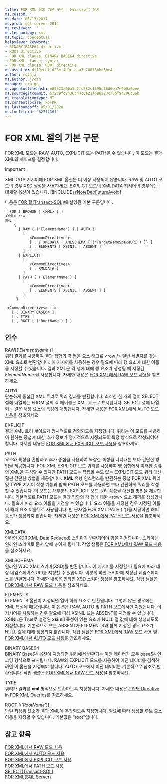 ```yaml
---
title: FOR XML 절의 기본 구문 | Microsoft 문서
ms.custom: ''
ms.date: 06/13/2017
ms.prod: sql-server-2014
ms.reviewer: ''
ms.technology: xml
ms.topic: conceptual
helpviewer_keywords:
- BINARY BASE64 directive
- ROOT directive
- FOR XML clause, BINARY BASE64 directive
- FOR XML clause, syntax
- FOR XML clause, ROOT directive
ms.assetid: df19ecbf-d28e-4e9c-aaa3-700f8bbd3be4
author: rothja
ms.author: jroth
manager: craigg
ms.openlocfilehash: e09323a96a5a2fc282c1595c2606ea7e9b9a6bee
ms.sourcegitcommit: b72c9fc9436c44c6a21fd96223c73bf94706c06b
ms.translationtype: MT
ms.contentlocale: ko-KR
ms.lasthandoff: 05/01/2020
ms.locfileid: "82717361"
---
```

# <a name="basic-syntax-of-the-for-xml-clause"></a>FOR XML 절의 기본 구문
  FOR XML 모드는 RAW, AUTO, EXPLICIT 또는 PATH일 수 있습니다. 이 모드는 결과 XML의 셰이프를 결정합니다.  
  
> [!IMPORTANT]  
>  XMLDATA 지시어에 FOR XML 옵션은 더 이상 사용되지 않습니다. RAW 및 AUTO 모드의 경우 XSD 생성을 사용하세요. EXPLICT 모드의 XMLDATA 지시어의 경우에는 대체할 옵션이 없습니다. [!INCLUDE[ssNoteDepFutureAvoid](../../includes/ssnotedepfutureavoid-md.md)]  
  
 다음은 [FOR 절(Transact-SQL)](/sql/t-sql/queries/select-for-clause-transact-sql)에 설명된 기본 구문입니다.  
  
```  
[ FOR { BROWSE | <XML> } ]  
<XML> ::=  
XML   
    {   
      { RAW [ ('ElementName') ] | AUTO }   
        [   
           <CommonDirectives>   
           [ , { XMLDATA | XMLSCHEMA [ ('TargetNameSpaceURI') ]} ]   
           [ , ELEMENTS [ XSINIL | ABSENT ]   
        ]  
      | EXPLICIT   
        [   
           <CommonDirectives>   
           [ , XMLDATA ]   
        ]  
      | PATH [ ('ElementName') ]   
        [   
           <CommonDirectives>   
           [ , ELEMENTS [ XSINIL | ABSENT ] ]  
        ]  
     }   
  
 <CommonDirectives> ::=   
   [ , BINARY BASE64 ]  
   [ , TYPE ]  
   [ , ROOT [ ('RootName') ] ]  
```  
  
## <a name="arguments"></a>인수  
 RAW[('*ElementName*')]  
 쿼리 결과를 사용하여 결과 집합의 각 행을 요소 태그로 \<row /> 일반 식별자를 갖는 XML 요소로 변환합니다. 이 지시어를 사용하는 경우 필요에 따라 행 요소에 대한 이름을 지정할 수 있습니다. 결과 XML은 각 행에 대해 행 요소가 생성될 때 지정된 *ElementName* 을 사용합니다. 자세한 내용은 [FOR XML에서 RAW 모드 사용](use-raw-mode-with-for-xml.md)을 참조하세요.  
  
 AUTO  
 단순하게 중첩된 XML 트리로 쿼리 결과를 반환합니다. 최소한 한 개의 열이 SELECT 절에 나열되는 FROM 절의 각 테이블은 XML 요소로 표시됩니다. SELECT 절에 나열되는 열은 해당 요소의 특성에 매핑됩니다. 자세한 내용은 [FOR XML에서 AUTO 모드 사용](use-auto-mode-with-for-xml.md)을 참조하세요.  
  
 EXPLICIT  
 결과 XML 트리 셰이프가 명시적으로 정의되도록 지정합니다. 쿼리는 이 모드를 사용하여 원하는 중첩에 대한 추가 정보가 명시적으로 지정되도록 특정 방식으로 작성되어야 합니다. 자세한 내용은 [FOR XML에서 EXPLICIT 모드 사용](use-explicit-mode-with-for-xml.md)을 참조하세요.  
  
 PATH  
 요소와 특성을 혼합하고 추가 중첩을 사용하여 복잡한 속성을 나타내는 보다 간단한 방법을 제공합니다. FOR XML EXPLICIT 모드 쿼리를 사용하여 행 집합에서 이러한 종류의 XML을 구성할 수 있지만 PATH 모드는 복잡할 수도 있는 EXPLICIT 모드 쿼리 대신 훨씬 간단한 방법을 제공합니다. **XML** 유형 인스턴스를 반환하는 중첩 FOR XML 쿼리 및 TYPE 지시어 작성 기능과 함께 PATH 모드를 사용하면 보다 간편하게 쿼리를 작성할 수 있습니다. 이 모드는 대부분의 EXPLICIT 모드 쿼리 작성을 대신할 방법을 제공합니다. 기본적으로 PATH 모드는 결과 집합의 각 행에 대한 \<row> 요소 래퍼를 생성합니다. 필요에 따라 요소 이름을 지정할 수 있습니다. 요소 이름을 지정한 경우 지정된 이름이 래퍼 요소 이름으로 사용됩니다. 빈 문자열(FOR XML PATH (''))을 제공하면 래퍼 요소가 생성되지 않습니다. 자세한 내용은 [FOR XML에서 PATH 모드 사용](use-path-mode-with-for-xml.md)을 참조하세요.  
  
 XMLDATA  
 인라인 XDR(XML-Data Reduced) 스키마가 반환되어야 함을 지정합니다. 스키마는 인라인 스키마로 문서 앞에 놓이게 됩니다. 작업 샘플은 [FOR XML에서 RAW 모드 사용](use-raw-mode-with-for-xml.md)을 참조하세요.  
  
 XMLSCHEMA  
 인라인 W3C XML 스키마(XSD)를 반환합니다. 이 지시어를 지정할 때 필요에 따라 대상 네임스페이스 URI를 지정할 수 있습니다. 이렇게 하면 스키마에 지정된 네임스페이스를 반환합니다. 자세한 내용은 [인라인 XSD 스키마 생성](generate-an-inline-xsd-schema.md)을 참조하세요. 작업 샘플은 [FOR XML에서 RAW 모드 사용](use-raw-mode-with-for-xml.md)을 참조하세요.  
  
 ELEMENTS  
 ELEMENTS 옵션이 지정되면 열이 하위 요소로 반환됩니다. 그렇지 않은 경우에는 XML 특성에 매핑됩니다. 이 옵션은 RAW, AUTO 및 PATH 모드에서만 지원됩니다. 이 지시어를 사용하는 경우 필요에 따라 XSINIL 또는 ABSENT를 지정할 수 있습니다. XSINIL은 True로 설정된 **xsi:nil** 특성이 있는 요소가 NULL 열 값에 대해 생성되도록 지정합니다. 기본적으로 또는 ABSENT가 ELEMENTS와 함께 지정된 경우 요소가 NULL 값에 대해 생성되지 않습니다. 작업 샘플은 [FOR XML에서 RAW 모드 사용](use-raw-mode-with-for-xml.md) 및 [FOR XML에서 AUTO 모드 사용](use-auto-mode-with-for-xml.md)을 참조하세요.  
  
 BINARY BASE64  
 BINARY Base64 옵션이 지정되면 쿼리에서 반환되는 이진 데이터가 모두 base64 인코딩 형식으로 표시됩니다. RAW와 EXPLICIT 모드를 사용하여 이진 데이터를 검색하려면 이 옵션을 지정해야 합니다. AUTO 모드에서 이진 데이터는 기본적으로 참조로 반환됩니다. 작업 샘플은 [FOR XML에서 RAW 모드 사용](use-raw-mode-with-for-xml.md)을 참조하세요.  
  
 TYPE  
 쿼리가 결과를 **xml** 형식으로 반환하도록 지정합니다. 자세한 내용은 [TYPE Directive in FOR XML Queries](type-directive-in-for-xml-queries.md)를 참조하세요.  
  
 ROOT [('*RootName*')]  
 단일 최상위 요소가 결과 XML에 추가되도록 지정합니다. 필요에 따라 생성할 루트 요소 이름을 지정할 수 있습니다. 기본값은 "root"입니다.  
  
## <a name="see-also"></a>참고 항목  
 [FOR XML에서 RAW 모드 사용](use-raw-mode-with-for-xml.md)   
 [FOR XML에서 AUTO 모드 사용](use-auto-mode-with-for-xml.md)   
 [FOR XML에서 EXPLICIT 모드 사용](use-explicit-mode-with-for-xml.md)   
 [FOR XML에서 PATH 모드 사용](use-path-mode-with-for-xml.md)   
 [SELECT&#40;Transact-SQL&#41;](/sql/t-sql/queries/select-transact-sql)   
 [FOR XML&#40;SQL Server&#41;](for-xml-sql-server.md)  
  
  
